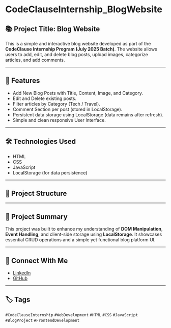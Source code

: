 # CodeClauseInternship_BlogWebsite

## 📚 Project Title: Blog Website

This is a simple and interactive blog website developed as part of the **CodeClause Internship Program (July 2025 Batch)**. The website allows users to add, edit, and delete blog posts, upload images, categorize articles, and add comments.

---

## 🚀 Features
- Add New Blog Posts with Title, Content, Image, and Category.
- Edit and Delete existing posts.
- Filter articles by Category (Tech / Travel).
- Comment Section per post (stored in LocalStorage).
- Persistent data storage using LocalStorage (data remains after refresh).
- Simple and clean responsive User Interface.

---

## 🛠️ Technologies Used
- HTML
- CSS
- JavaScript
- LocalStorage (for data persistence)

---

## 📂 Project Structure

---

## 📑 Project Summary
This project was built to enhance my understanding of **DOM Manipulation**, **Event Handling**, and client-side storage using **LocalStorage**. It showcases essential CRUD operations and a simple yet functional blog platform UI.

---

## 🔗 Connect With Me
- [LinkedIn](https://www.linkedin.com/in/SaicharanBagadi)
- [GitHub](https://github.com/Saicharan345)

---

## 🏷️ Tags
`#CodeClauseInternship` `#WebDevelopment` `#HTML` `#CSS` `#JavaScript` `#BlogProject` `#FrontendDevelopment`

